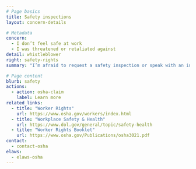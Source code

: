 ```yaml
---
# Page basics
title: Safety inspections
layout: concern-details

# Metadata
concern:
  - I don’t feel safe at work
  - I was threatened or retaliated against
detail: whistleblower
right: safety-rights
summary: "I’m afraid to request a safety inspection or speak with an inspector"

# Page content
blurb: safety
actions:
  - action: osha-claim
    label: Learn more
related_links:
  - title: "Worker Rights"
    url: https://www.osha.gov/workers/index.html
  - title: "Workplace Safety & Health"
    url: https://www.dol.gov/general/topic/safety-health
  - title: "Worker Rights Booklet"
    url: https://www.osha.gov/Publications/osha3021.pdf
contact:
  - contact-osha
elaws:
  - elaws-osha
---
```

